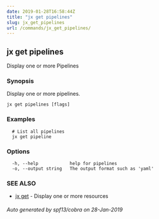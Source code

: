 ```yaml
---
date: 2019-01-28T16:58:44Z
title: "jx get pipelines"
slug: jx_get_pipelines
url: /commands/jx_get_pipelines/
---
```

## jx get pipelines

Display one or more Pipelines

### Synopsis

Display one or more pipelines.

```
jx get pipelines [flags]
```

### Examples

```
  # List all pipelines
  jx get pipeline
```

### Options

```
  -h, --help            help for pipelines
  -o, --output string   The output format such as 'yaml'
```

### SEE ALSO

* [jx get](/commands/jx_get/)	 - Display one or more resources

###### Auto generated by spf13/cobra on 28-Jan-2019

